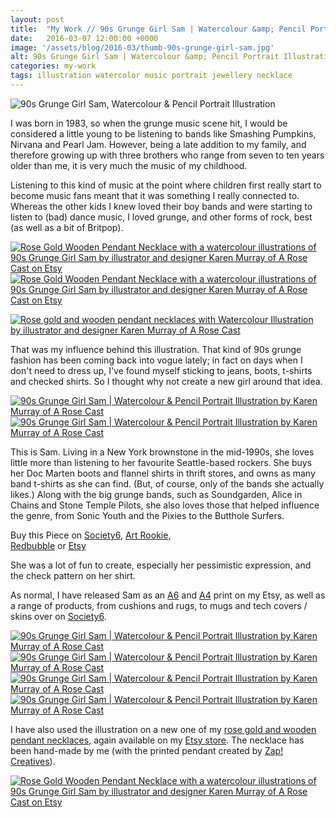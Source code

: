```yaml
---
layout: post
title:  "My Work // 90s Grunge Girl Sam | Watercolour &amp; Pencil Portrait Illustration, &amp; Rose Gold Wooden Pendant Necklace"
date:   2016-03-07 12:00:00 +0000
image: '/assets/blog/2016-03/thumb-90s-grunge-girl-sam.jpg'
alt: 90s Grunge Girl Sam | Watercolour &amp; Pencil Portrait Illustration
categories: my-work
tags: illustration watercolor music portrait jewellery necklace
---
```


![90s Grunge Girl Sam, Watercolour &amp; Pencil Portrait Illustration](/assets/folio/portraits/portrait-illustration-sam.jpg "90s Grunge Girl Sam, Watercolour &amp; Pencil Portrait Illustration")

I was born in 1983, so when the grunge music scene hit, I would be considered a little young to be listening to bands like Smashing Pumpkins, Nirvana and Pearl Jam. However, being a late addition to my family, and therefore growing up with three brothers who range from seven to ten years older than me, it is very much the music of my childhood.

Listening to this kind of music at the point where children first really start to become music fans meant that it was something I really connected to. Whereas the other kids I knew loved their boy bands and were starting to listen to (bad) dance music, I loved grunge, and other forms of rock, best (as well as a bit of Britpop).

<div class="row">
    <div class="col-md-6">
        <a href="https://www.etsy.com/listing/271265934/rose-gold-walnut-wood-pendant-necklace" title="Rose Gold Wooden Pendant Necklace with a watercolour illustrations of 90s Grunge Girl Sam by illustrator and designer Karen Murray of A Rose Cast on Etsy"><img src="/assets/shop/necklace/necklace-sam-002.jpg" alt="Rose Gold Wooden Pendant Necklace with a watercolour illustrations of 90s Grunge Girl Sam by illustrator and designer Karen Murray of A Rose Cast on Etsy" title="Rose Gold Wooden Pendant Necklace with a watercolour illustrations of 90s Grunge Girl Sam by illustrator and designer Karen Murray of @arosecast on Etsy"></a>
    </div>
    <div class="col-md-6">
        <a href="https://www.etsy.com/listing/271265934/rose-gold-walnut-wood-pendant-necklace" title="Rose Gold Wooden Pendant Necklace with a watercolour illustrations of 90s Grunge Girl Sam by illustrator and designer Karen Murray of A Rose Cast on Etsy"><img src="/assets/shop/necklace/necklace-sam-005.jpg" alt="Rose Gold Wooden Pendant Necklace with a watercolour illustrations of 90s Grunge Girl Sam by illustrator and designer Karen Murray of A Rose Cast on Etsy" title="Rose Gold Wooden Pendant Necklace with a watercolour illustrations of 90s Grunge Girl Sam by illustrator and designer Karen Murray of @arosecast on Etsy"></a>
    </div>
</div>

[![Rose gold and wooden pendant necklaces with Watercolour Illustration by illustrator and designer Karen Murray of A Rose Cast](/assets/blog/2016-03/rose-gold-wooden-pendant-necklaces.jpg)](https://www.etsy.com/shop/ARoseCast/search?section_id=18187909 "Rose gold and wooden pendant necklaces with Watercolour Illustration by illustrator and designer Karen Murray of @arosecast")

That was my influence behind this illustration. That kind of 90s grunge fashion has been coming back into vogue lately; in fact on days when I don't need to dress up, I've found myself sticking to jeans, boots, t-shirts and checked shirts. So I thought why not create a new girl around that idea.

<div class="row">
	<div class="col-md-6">
		<a href="https://www.etsy.com/listing/271265430/sam-a4-print-of-a-pencil-watercolour" title="Buy the A4 Print of 90s Grunge Girl Sam on my Etsy Store"><img src="/assets/blog/2016-03/a4-print-90s-grunge-girl-sam.jpg" alt="90s Grunge Girl Sam | Watercolour &amp; Pencil Portrait Illustration by Karen Murray of A Rose Cast" title="A4 Print of 90s Grunge Girl Sam | Watercolour &amp; Pencil Portrait Illustration by Karen Murray of A Rose Cast"></a>
	</div>
	<div class="col-md-6">
		<a href="" title="Buy the A6 Print of 90s Grunge Girl Sam on my Etsy Store"><img src="/assets/blog/2016-03/a6-print-90s-grunge-girl-sam.jpg" alt="90s Grunge Girl Sam | Watercolour &amp; Pencil Portrait Illustration by Karen Murray of A Rose Cast" title="A6 Print of 90s Grunge Girl Sam | Watercolour &amp; Pencil Portrait Illustration by Karen Murray of A Rose Cast"></a>
	</div>
</div>

This is Sam. Living in a New York brownstone in the mid-1990s, she loves little more than listening to her favourite Seattle-based rockers. She buys her Doc Marten boots and flannel shirts in thrift stores, and owns as many band t-shirts as she can find. (But, of course, only of the bands she actually likes.) Along with the big grunge bands, such as Soundgarden, Alice in Chains and Stone Temple Pilots, she also loves those that helped influence the genre, from Sonic Youth and the Pixies to the Butthole Surfers.

<div class="highlight">
    Buy <span class="the">this</span> Piece <span class="the">on</span> <a href="https://society6.com/product/sam-a-90s-grunge-music-fan-in-a-flannel-shirt-band-t-shirt-dm-boots_print#1=45" title="Buy on Society6">Society6</a>, <span class="the"></span> <a href="http://artrookie.co.uk/profile_items.php?designer=ARoseCast&design=8861" title="Buy on Art Rookie">Art Rookie</a>,<br></span> <a href="http://www.redbubble.com/people/arosecast/works/21455156-sam-a-90s-grunge-music-fan-in-a-flannel-shirt-band-t-shirt-dm-boots" title="Buy on Redbubble">Redbubble</a> <span class="the">or</span> <a href="https://www.etsy.com/shop/ARoseCast/search?search_query=sam" title="Etsy">Etsy</a>
</div>

She was a lot of fun to create, especially her pessimistic expression, and the check pattern on her shirt.

As normal, I have released Sam as an [A6](https://www.etsy.com/listing/267621317/watercolor-portrait-illustration-a6 "A6 Watercolour Illustration of 90s Grunge Girl Sam on Esty") and [A4](https://www.etsy.com/listing/271265430/sam-a4-print-of-a-pencil-watercolour "A4 Watercolour Illustration of 90s Grunge Girl Sam on Esty") print on my Etsy, as well as a range of products, from cushions and rugs, to mugs and tech covers / skins over on [Society6](https://society6.com/product/sam-a-90s-grunge-music-fan-in-a-flannel-shirt-band-t-shirt-dm-boots_print#1=45 "Watercolour Illustration of 90s Grunge Girl Sam on Society6").

<div class="row">
	<div class="col-md-6">
		<a href="https://society6.com/product/sam-a-90s-grunge-music-fan-in-a-flannel-shirt-band-t-shirt-dm-boots_print#1=45" title="Buy 90s Grunge Girl Sam as a range of products on my Society6 Store"><img src="/assets/blog/2016-03/society6-90s-grunge-girl-sam-pillows.jpg" alt="90s Grunge Girl Sam | Watercolour &amp; Pencil Portrait Illustration by Karen Murray of A Rose Cast" title="Pillow of 90s Grunge Girl Sam | Watercolour &amp; Pencil Portrait Illustration by Karen Murray of A Rose Cast"></a>
	</div>
	<div class="col-md-6">
		<a href="https://society6.com/product/sam-a-90s-grunge-music-fan-in-a-flannel-shirt-band-t-shirt-dm-boots_print#1=45" title="Buy 90s Grunge Girl Sam as a range of products on my Society6 Store"><img src="/assets/blog/2016-03/society6-90s-grunge-girl-sam-phone-skins.jpg" alt="90s Grunge Girl Sam | Watercolour &amp; Pencil Portrait Illustration by Karen Murray of A Rose Cast" title="iPhone Skin of 90s Grunge Girl Sam | Watercolour &amp; Pencil Portrait Illustration by Karen Murray of A Rose Cast"></a>
	</div>
</div>

<div class="row">
	<div class="col-md-6">
		<a href="https://society6.com/product/sam-a-90s-grunge-music-fan-in-a-flannel-shirt-band-t-shirt-dm-boots_print#1=45" title="Buy 90s Grunge Girl Sam as a range of products on my Society6 Store"><img src="/assets/blog/2016-03/society6-90s-grunge-girl-sam-mugs.jpg" alt="90s Grunge Girl Sam | Watercolour &amp; Pencil Portrait Illustration by Karen Murray of A Rose Cast" title="Mug of 90s Grunge Girl Sam | Watercolour &amp; Pencil Portrait Illustration by Karen Murray of A Rose Cast"></a>
	</div>
	<div class="col-md-6">
		<a href="https://society6.com/product/sam-a-90s-grunge-music-fan-in-a-flannel-shirt-band-t-shirt-dm-boots_print#1=45" title="Buy 90s Grunge Girl Sam as a range of products on my Society6 Store"><img src="/assets/blog/2016-03/society6-90s-grunge-girl-sam-bags.jpg" alt="90s Grunge Girl Sam | Watercolour &amp; Pencil Portrait Illustration by Karen Murray of A Rose Cast" title="Tote Bag of 90s Grunge Girl Sam | Watercolour &amp; Pencil Portrait Illustration by Karen Murray of A Rose Cast"></a>
	</div>
</div>

I have also used the illustration on a new one of my [rose gold and wooden pendant necklaces](https://www.etsy.com/listing/271265934/rose-gold-walnut-wood-pendant-necklace), again available on my [Etsy store](https://www.etsy.com/listing/271265934/rose-gold-walnut-wood-pendant-necklace). The necklace has been hand-made by me (with the printed pendant created by [Zap! Creatives](http://www.zapcreatives.co.uk)).


[![Rose Gold Wooden Pendant Necklace with a watercolour illustrations of 90s Grunge Girl Sam by illustrator and designer Karen Murray of A Rose Cast on Etsy](/assets/shop/necklace/necklace-sam-001.jpg)](https://www.etsy.com/listing/271265934/rose-gold-walnut-wood-pendant-necklace "Rose Gold Wooden Pendant Necklace with a watercolour illustrations of 90s Grunge Girl Sam by illustrator and designer Karen Murray of @arosecast on Etsy")